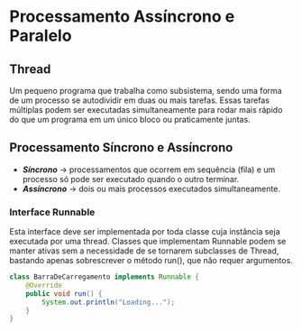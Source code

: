 # Processamento Assíncrono e Paralelo

## Thread

Um pequeno programa que trabalha como subsistema, sendo uma forma
de um processo se autodividir em duas ou mais tarefas. Essas tarefas
múltiplas podem ser executadas simultaneamente para rodar mais rápido
do que um programa em um único bloco ou praticamente juntas.

## Processamento Síncrono e Assíncrono

- _**Síncrono**_ -> processamentos que ocorrem em sequência (fila) e um processo só
pode ser executado quando o outro terminar.
- _**Assíncrono**_ -> dois ou mais processos executados simultaneamente.

### Interface Runnable

Esta interface deve ser implementada por toda classe cuja instância 
seja executada por uma thread. Classes que implementam Runnable podem
se manter ativas sem a necessidade de se tornarem subclasses de Thread,
bastando apenas sobrescrever o método run(), que não requer argumentos.

```java
class BarraDeCarregamento implements Runnable {
    @Override
    public void run() {
        System.out.println("Loading...");
    }
}
```